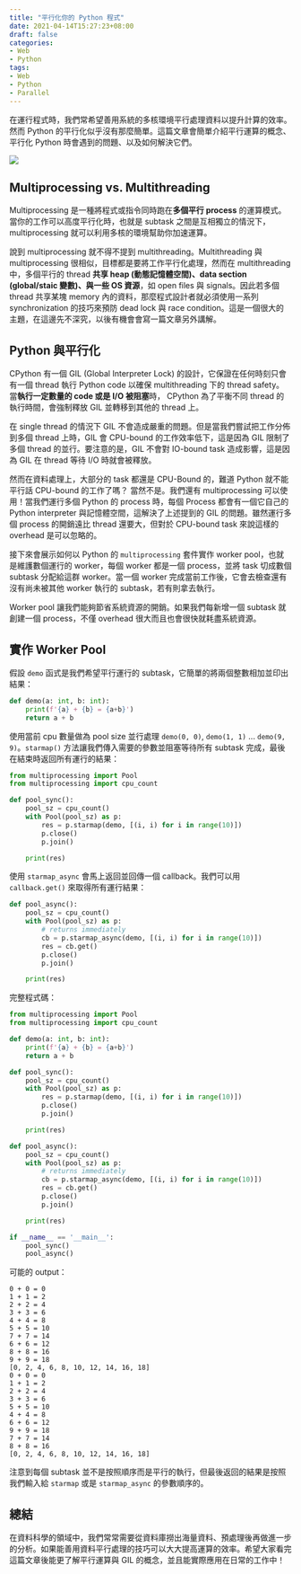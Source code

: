 ```yaml
---
title: "平行化你的 Python 程式"
date: 2021-04-14T15:27:23+08:00
draft: false
categories:
- Web
- Python
tags:
- Web
- Python
- Parallel
---
```


在運行程式時，我們常希望善用系統的多核環境平行處理資料以提升計算的效率。然而 Python 的平行化似乎沒有那麼簡單。這篇文章會簡單介紹平行運算的概念、平行化 Python 時會遇到的問題、以及如何解決它們。

![](https://i.imgur.com/3MDT9fN.png)
<!--more-->

## Multiprocessing vs. Multithreading
Multiprocessing 是一種將程式或指令同時跑在**多個平行 process** 的運算模式。當你的工作可以高度平行化時，也就是 subtask 之間是互相獨立的情況下，multiprocessing 就可以利用多核的環境幫助你加速運算。

說到 multiprocessing 就不得不提到 multithreading。Multithreading 與 multiprocessing 很相似，目標都是要將工作平行化處理，然而在 multithreading 中，多個平行的 thread **共享 heap (動態記憶體空間)、data section (global/staic 變數)、與一些 OS 資源**，如 open files 與 signals。因此若多個 thread 共享某塊 memory 內的資料，那麼程式設計者就必須使用一系列 synchronization 的技巧來預防 dead lock 與 race condition。這是一個很大的主題，在這邊先不深究，以後有機會會寫一篇文章另外講解。

## Python 與平行化
CPython 有一個 GIL (Global Interpreter Lock) 的設計，它保證在任何時刻只會有一個 thread 執行 Python code 以確保 multithreading 下的 thread safety。當**執行一定數量的 code 或是 I/O 被阻塞**時， CPython 為了平衡不同 thread 的執行時間，會強制釋放 GIL 並轉移到其他的 thread 上。

在 single thread 的情況下 GIL 不會造成嚴重的問題。但是當我們嘗試把工作分佈到多個 thread 上時，GIL 會 CPU-bound 的工作效率低下，這是因為 GIL 限制了多個 thread 的並行。要注意的是，GIL 不會對 IO-bound task 造成影響，這是因為 GIL 在 thread 等待 I/O 時就會被釋放。

然而在資料處理上，大部分的 task 都還是 CPU-Bound 的，難道 Python 就不能平行話 CPU-bound 的工作了嗎？ 當然不是。我們還有 multiprocessing 可以使用！當我們運行多個 Python 的 process 時，每個 Process 都會有一個它自己的 Python interpreter 與記憶體空間，這解決了上述提到的 GIL 的問題。雖然運行多個 process 的開銷遠比 thread 還要大，但對於 CPU-bound task 來說這樣的 overhead 是可以忽略的。

接下來會展示如何以 Python 的 `multiprocessing` 套件實作 worker pool，也就是維護數個運行的 worker，每個 worker 都是一個 process，並將 task 切成數個 subtask 分配給這群 worker。當一個 worker 完成當前工作後，它會去檢查還有沒有尚未被其他 worker 執行的 subtask，若有則拿去執行。

Worker pool 讓我們能夠節省系統資源的開銷。如果我們每新增一個 subtask 就創建一個 process，不僅 overhead 很大而且也會很快就耗盡系統資源。
## 實作 Worker Pool
假設 `demo` 函式是我們希望平行運行的 subtask，它簡單的將兩個整數相加並印出結果：
```python
def demo(a: int, b: int):
    print(f'{a} + {b} = {a+b}')
    return a + b
```
使用當前 cpu 數量做為 pool size 並行處理 `demo(0, 0)`, `demo(1, 1)` ... `demo(9, 9)`。`starmap()` 方法讓我們傳入需要的參數並阻塞等待所有 subtask 完成，最後在結束時返回所有運行的結果：
```python
from multiprocessing import Pool
from multiprocessing import cpu_count

def pool_sync():
    pool_sz = cpu_count()
    with Pool(pool_sz) as p:
        res = p.starmap(demo, [(i, i) for i in range(10)])
        p.close()
        p.join()

    print(res)
```
使用 `starmap_async` 會馬上返回並回傳一個 callback。我們可以用 `callback.get()` 來取得所有運行結果：
```python
def pool_async():
    pool_sz = cpu_count()
    with Pool(pool_sz) as p:
        # returns immediately
        cb = p.starmap_async(demo, [(i, i) for i in range(10)])
        res = cb.get()
        p.close()
        p.join()

    print(res)
```
完整程式碼：
```python
from multiprocessing import Pool
from multiprocessing import cpu_count

def demo(a: int, b: int):
    print(f'{a} + {b} = {a+b}')
    return a + b

def pool_sync():
    pool_sz = cpu_count()
    with Pool(pool_sz) as p:
        res = p.starmap(demo, [(i, i) for i in range(10)])
        p.close()
        p.join()

    print(res)

def pool_async():
    pool_sz = cpu_count()
    with Pool(pool_sz) as p:
        # returns immediately
        cb = p.starmap_async(demo, [(i, i) for i in range(10)])
        res = cb.get()
        p.close()
        p.join()

    print(res)

if __name__ == '__main__':
    pool_sync()
    pool_async()
```
可能的 output：
```
0 + 0 = 0
1 + 1 = 2
2 + 2 = 4
3 + 3 = 6
4 + 4 = 8
5 + 5 = 10
7 + 7 = 14
6 + 6 = 12
8 + 8 = 16
9 + 9 = 18
[0, 2, 4, 6, 8, 10, 12, 14, 16, 18]
0 + 0 = 0
1 + 1 = 2
2 + 2 = 4
3 + 3 = 6
5 + 5 = 10
4 + 4 = 8
6 + 6 = 12
9 + 9 = 18
7 + 7 = 14
8 + 8 = 16
[0, 2, 4, 6, 8, 10, 12, 14, 16, 18]
```
注意到每個 subtask 並不是按照順序而是平行的執行，但最後返回的結果是按照我們輸入給 `starmap` 或是 `starmap_async` 的參數順序的。
## 總結
在資料科學的領域中，我們常常需要從資料庫撈出海量資料、預處理後再做進一步的分析。如果能善用資料平行處理的技巧可以大大提高運算的效率。希望大家看完這篇文章後能更了解平行運算與 GIL 的概念，並且能實際應用在日常的工作中！